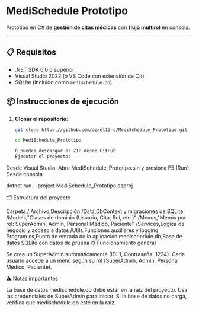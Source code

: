 # MediSchedule Prototipo

Prototipo en C# de **gestión de citas médicas** con **flujo multirol** en consola.

---

## 📋 Requisitos

- .NET SDK 6.0 o superior
- Visual Studio 2022 (o VS Code con extensión de C#)
- SQLite (incluido como `medischedule.db`)

## 📦 Instrucciones de ejecución

1. **Clonar el repositorio:**
   ```bash
   git clone https://github.com/azael13-c/MediSchedule_Prototipo.git

   cd MediSchedule_Prototipo
   
   O puedes descargar el ZIP desde GitHub
   Ejecutar el proyecto:

Desde Visual Studio: Abre MediSchedule_Prototipo.sln y presiona F5 (Run).
Desde consola: 

dotnet run --project MediSchedule_Prototipo.csproj

🗂 Estructura del proyecto

Carpeta / Archivo,Descripción
/Data,DbContext y migraciones de SQLite
/Models,"Clases de dominio (Usuario, Cita, Rol, etc.)"
/Menus,"Menús por rol: SuperAdmin, Admin, Personal Médico, Paciente"
/Services,Lógica de negocio y acceso a datos
/Utils,Funciones auxiliares y logging
Program.cs,Punto de entrada de la aplicación
medischedule.db,Base de datos SQLite con datos de prueba
⚙️ Funcionamiento general

Se crea un SuperAdmin automáticamente (ID: 1, Contraseña: 1234).
Cada usuario accede a un menú según su rol (SuperAdmin, Admin, Personal Médico, Paciente).

⚠️ Notas importantes

La base de datos medischedule.db debe estar en la raíz del proyecto.
Usa las credenciales de SuperAdmin para iniciar.
Si la base de datos no carga, verifica que medischedule.db esté en la raíz.
